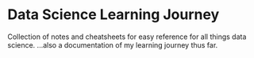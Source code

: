 # Data Science Learning Journey

Collection of notes and cheatsheets for easy reference for all things data science.
...also a documentation of my learning journey thus far.
